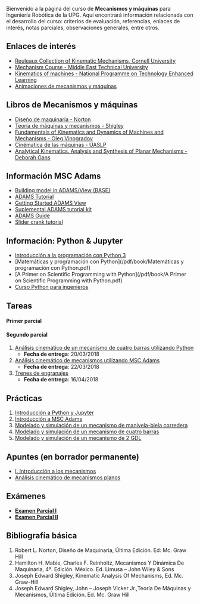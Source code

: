 <!-- 
.. title: Mecanismos UPGTO
.. slug: mecanismos-upgto
.. date: 2017-05-07 11:03:14 UTC-05:00
.. tags: 
.. category: 
.. link: 
.. description: 
.. type: text
-->


Bienvenido a la página del curso de **Mecanismos y máquinas** para Ingeniería Robótica de la UPG. 
Aquí encontrará información relacionada con el desarrollo del curso: criterios de evaluación, referencias, 
enlaces de interés, notas parciales, observaciones generales, entre otros.

## Enlaces de interés

* [Reuleaux Collection of Kinematic Mechanisms, Cornell University](http://kmoddl.library.cornell.edu./model.php?m=reuleaux)
* [Mechanism Course - Middle East Technical University](http://ocw.metu.edu.tr/course/view.php?id=132)
* [Kinematics of machines - National Programme on Technology Enhanced Learning](https://www.youtube.com/watch?v=MJeRFzs4oRU&list=PLBEA57F7E7560C8E8)
* [Animaciones de mecanismos y máquinas](/mecanismos/animations/Animation.html)

## Libros de Mecanismos y máquinas

* [Diseño de maquinaria - Norton](https://www.dropbox.com/s/6vnzxtszprj7zkk/Dise%C3%B1o%20Maquinaria%20-%20Norton.pdf?dl=0)
* [Teoría de máquinas y mecanismos - Shigley](https://www.dropbox.com/s/kffy5qjsj0rjypg/Teor%C3%ADa%20de%20m%C3%A1quinas%20y%20mecanismos%20-%20Shigley.pdf?dl=0)
* [Fundamentals of Kinematics and Dynamics of Machines and Mechanisms - Oleg Vinogradov](https://www.dropbox.com/s/ncahewvwlcoseea/Oleg%20Vinogradov-Fundamentals%20of%20Kinematics%20and%20Dynamics%20of%20Machines%20and%20Mechanisms-CRC%20Press%20%282000%29.pdf?dl=0)
* [Cinématica de las máquinas - UASLP](http://ingenieria.uaslp.mx/web2010/Estudiantes/apuntes/Cinem%C3%A1tica%20de%20las%20M%C3%A1quinas.pdf)
* [Analytical Kinematics. Analysis and Synthesis of Planar Mechanisms - Deborah Gans](https://www.dropbox.com/s/1u2j96vlkuh13y3/Deborah%20Gans%20Auth.%20Analytical%20Kinematics.%20Analysis%20and%20Synthesis%20of%20Planar%20Mechanisms.pdf?dl=0)


## Información MSC Adams

* [Building model in ADAMS/View (BASE)](http://mme.uwaterloo.ca/~me321/BuildingModles.pdf)
* [ADAMS Tutorial](/pdf/mecanismos/ADAMS-Tutorial.pdf)
* [Getting Started ADAMS View](/pdf/mecanismos/GS-Adams-View.pdf)
* [Suplemental ADAMS tutorial kit](http://www.mscsoftware.com/sites/default/files/Book_Adams-Tutorial-ex17-w.pdf)
* [ADAMS Guide](http://www.me.unm.edu/~starr/teaching/me314/ADAMSguide.pdf)
* [Slider crank tutorial](/pdf/mecanismos/Slider_crank_tutorial.ppt)

## Información: Python & Jupyter

* [Introducción a la programación con Python 3](http://repositori.uji.es/xmlui/bitstream/10234/102653/1/s93.pdf)
* [Matemáticas y programación con Python](/pdf/book/Matemáticas y programación con Python.pdf)
* [A Primer on Scientific Programming with Python](/pdf/book/A Primer on Scientific Programming with Python.pdf)
* [Curso Python para ingenieros](https://www.youtube.com/watch?v=ox09Jko1ErM&list=PLoGFizEtm_6iheDXw2-8onKClyxgstBO1)

## Tareas 

#### Primer parcial

#### Segundo parcial

1. [Análisis cinemático de un mecanismo de cuatro barras utilizando Python](/pdf/mecanismos-upgto/T2-1.pdf)
	- **Fecha de entrega**: 20/03/2018
1. [Análisis cinemático de mecanismos utilizando MSC Adams](/pdf/mecanismos-upgto/T2-2.pdf)
	- **Fecha de entrega**: 22/03/2018
1. [Trenes de engranajes](/pdf/mecanismos-upgto/T2-3.pdf)
	- **Fecha de entrega**: 16/04/2018


## Prácticas 

1. [Introducción a Python y Jupyter](/pdf/mecanismos-upgto/PR1.pdf)
1. [Introducción a MSC Adams](/pdf/mecanismos-upgto/PR2.pdf)
1. [Modelado y simulación de un mecanismo de manivela-biela corredera](/pdf/mecanismos-upgto/PR3.pdf)
1. [Modelado y simulación de un mecanismo de cuatro barras](/pdf/mecanismos-upgto/PR4.pdf)
1. [Modelado y simulación de un mecanismo de 2 GDL](/pdf/mecanismos-upgto/PR5.pdf)

## Apuntes (en borrador permanente)

* [I. Introducción a los mecanismos](/pdf/mecanismos-upgto/i-intro-mecanismos.pdf)
* [Análisis cinemático de mecanismos planos](/pdf/mecanismos-upgto/apuntes-mem.pdf)

## Exámenes

* [**Examen Parcial I**](/pdf/mecanismos-upgto/EOP1-MEM-1801.pdf)
* [**Examen Parcial II**](/pdf/mecanismos-upgto/PR4.pdf)

<!-- <div class="col-md-4 course-box">
  <div class="card mb-4 box-shadow">
    <img class="card-img-top" alt="" style="height: 200px; width: 100%; display: block;" src="http://ocw.upm.es/ingenieria-mecanica/mechanical-devices-for-industry/contenidos/lectura-obligatoria/lesson-1/images/leccion1_6.jpg"><div class="card-body">
      <p class="course-title"> <font color="#0000ff">
        <a href="stories/python/" title=""> Curso de Python básico (Proximamente) </a>
      </font></p>
    </div>
  </div>
</div>
<br><br> -->

## Bibliografía básica

1. Robert L. Norton, Diseño de Maquinaria, Última Edición. Ed: Mc. Graw Hill
1. Hamilton H. Mabie, Charles F. Reinholtz, Mecanismos Y Dinámica De Maquinaria, 4ª. Edición. México. Ed. Limusa – John Wiley & Sons
1. Joseph Edward Shigley, Kinematic Analysis Of Mechanisms, Ed. Mc. Graw-Hill
1. Joseph Edward Shigley, John – Joseph Vicker Jr.,Teoría De Máquinas y Mecanismos, Última Edición. Ed. Mc. Graw Hill
